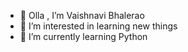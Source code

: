 - 👋 Olla , I’m Vaishnavi Bhalerao
- 👀 I’m interested in learning new things 
- 🌱 I’m currently learning Python 

<!---
bhalerao-vaishnavi/bhalerao-vaishnavi is a ✨ special ✨ repository because its `README.md` (this file) appears on your GitHub profile.
You can click the Preview link to take a look at your changes.
--->
